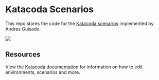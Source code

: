 # Katacoda Scenarios

This repo stores the code for the [Katacoda scenarios](https://www.katacoda.com/andresguisado) implemented by Andres Guisado.

[![](https://shields.katacoda.com/katacoda/andresguisado/count.svg)](https://www.katacoda.com/andresguisado "Get your profile on Katacoda.com")


## Resources

View the [Katacoda documentation](https://www.katacoda.com/docs) for information on how to edit environments, scenarios and more.